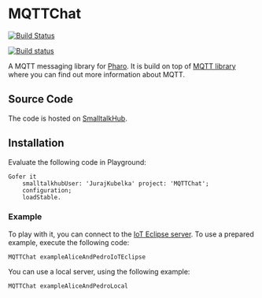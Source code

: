 # MQTTChat

[![Build Status](https://travis-ci.org/JurajKubelka/MQTTChat.svg?branch=master)](https://travis-ci.org/JurajKubelka/MQTTChat)

[![Build status](https://ci.appveyor.com/api/projects/status/dw9mqd0sagdr3gd3/branch/master?svg=true)](https://ci.appveyor.com/project/JurajKubelka/mqttchat/branch/master)

A MQTT messaging library for [Pharo](http://pharo.org). It is build on top of [MQTT library](http://github.com/svenvc/mqtt) where you can find out more information about MQTT.

## Source Code

The code is hosted on [SmalltalkHub](http://smalltalkhub.com/#!/~JurajKubelka/MQTTChat).

## Installation

Evaluate the following code in Playground:

```
Gofer it
	smalltalkhubUser: 'JurajKubelka' project: 'MQTTChat';
	configuration;
	loadStable.
```

### Example

To play with it, you can connect to the [IoT Eclipse server](http://iot.eclipse.org). To use a prepared example, execute the following code:

```
MQTTChat exampleAliceAndPedroIoTEclipse
```

You can use a local server, using the following example:

```
MQTTChat exampleAliceAndPedroLocal
```

